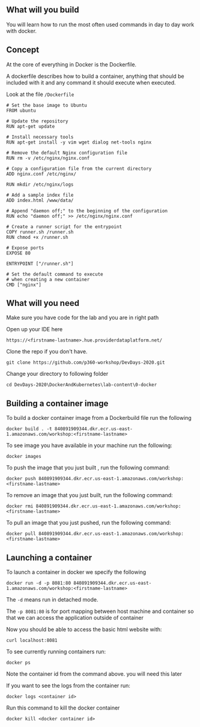 ## What will you build

You will learn how to run the most often used commands in day to day work with docker.


## Concept

At the core of everything in Docker is the Dockerfile.

A dockerfile describes how to build a container, anything that should be included with it and any command it should execute when executed.

Look at the file `/Dockerfile`


```
# Set the base image to Ubuntu
FROM ubuntu

# Update the repository
RUN apt-get update

# Install necessary tools
RUN apt-get install -y vim wget dialog net-tools nginx

# Remove the default Nginx configuration file
RUN rm -v /etc/nginx/nginx.conf

# Copy a configuration file from the current directory
ADD nginx.conf /etc/nginx/

RUN mkdir /etc/nginx/logs

# Add a sample index file
ADD index.html /www/data/

# Append "daemon off;" to the beginning of the configuration
RUN echo "daemon off;" >> /etc/nginx/nginx.conf

# Create a runner script for the entrypoint
COPY runner.sh /runner.sh
RUN chmod +x /runner.sh

# Expose ports
EXPOSE 80

ENTRYPOINT ["/runner.sh"]

# Set the default command to execute
# when creating a new container
CMD ["nginx"]

```

## What will you need

Make sure you have code for the lab and you are in right path

Open up your IDE here

`https://<firstname-lastname>.hue.providerdataplatform.net/`

Clone the repo if you don't have.

`git clone https://github.com/p360-workshop/DevDays-2020.git`

Change your directory to following folder

`cd DevDays-2020\DockerAndKubernetes\lab-content\0-docker`


## Building a container image

To build a docker container image from a Dockerbuild file run the following

`docker build . -t 840891909344.dkr.ecr.us-east-1.amazonaws.com/workshop:<firstname-lastname>`

To see image you have available in your machine run the following:

`docker images`


To push the image that you just built , run the following command:

`docker push 840891909344.dkr.ecr.us-east-1.amazonaws.com/workshop:<firstname-lastname>`

To remove an image that you just built, run the following command:

`docker rmi 840891909344.dkr.ecr.us-east-1.amazonaws.com/workshop:<firstname-lastname>`


To pull an image that you just pushed, run the following command:

`docker pull 840891909344.dkr.ecr.us-east-1.amazonaws.com/workshop:<firstname-lastname>`


## Launching a container

To launch a container in docker we specify the following

`docker run -d -p 8081:80 840891909344.dkr.ecr.us-east-1.amazonaws.com/workshop:<firstname-lastname>`

The `-d` means run in detached mode.

The `-p 8081:80` is for port mapping between host machine and container so that we can access the application outside of container


Now you should be able to access the basic html website with:

`curl localhost:8081`


To see currently running containers run:

`docker ps`

Note the container id from the command above. you will need this later

If you want to see the logs from the container run:

`docker logs <container id>` 


Run this command to kill the docker container

`docker kill <docker container id>`
 





